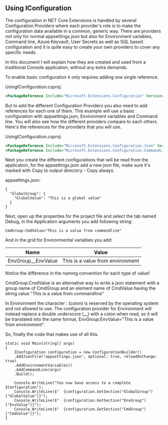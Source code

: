 ## Using IConfiguration

The configuration in NET Core Extensions is handled by several Configuration Providers where each provider's role is to make the configuration data available in a common, generic way. There are providers not only for normal appsettings.json but also for Environment variables, Command line, Azure Keyvault, User Secrets as well as SQL based configuration and it is quite easy to create your own providers to cover any specific needs.

In this document I will explain how they are created and used from a traditional Console application, without any extra demands.

To enable basic configuration it only requires adding one single reference.

UsingIConfiguration.csproj:

```xml
<PackageReference Include="Microsoft.Extensions.Configuration" Version="3.1.2" />
```

But to add the different Configuration Providers you also need to add references for each one of them. This example will use a basic configuration with appsettings.json, Environment variables and Command line. You will also see how the different providers compare to each others. Here's the references for the providers that you will use.

UsingIConfiguration.csproj:

```xml
<PackageReference Include="Microsoft.Extensions.Configuration.Json" Version="3.1.2" /><PackageReference Include="Microsoft.Extensions.Configuration.EnvironmentVariables" Version="3.1.2" />
<PackageReference Include="Microsoft.Extensions.Configuration.CommandLine" Version="3.1.2" />
```

Next you create the different configurations that will be read from the application, for the appsettings.json add a new json file, make sure it's marked with Copy to output directory - Copy always.

appsettings.json:

```
{
  "GlobalGroup": {
    "GlobalValue": "This is a global value"
  }
}
```

Next, open up the properties for the project file and select the tab named Debug, in the Application arguments you add following string:

`CmdGroup:CmdValue="This is a value from commandline"`

And in the grid for Environmental variables you add:

| Name               | Value                            |
| ------------------ | -------------------------------- |
| EnvGroup__EnvValue | This is a value from environment |

Notice the difference in the naming convention for each type of value! 

CmdGroup:CmdValue is an alternative way to write a json statement with a group name of CmdGroup and an element name of CmdValue having the string value "This is a value from commandline"

In Environment the character : (colon) is reserved by the operating system and not allowed to use. The configuration provider for Environment will instead replace a double underscore (__) with a colon when read, so it will be translated into the same format, EnvGroup:EnvValue="This is a value from environment".

So, finally the code that makes use of all this.

```
static void Main(string[] args)
{
    IConfiguration configuration = new ConfigurationBuilder()
    .AddJsonFile("appsettings.json", optional: true, reloadOnChange: true)
    .AddEnvironmentVariables()
    .AddCommandLine(args)
    .Build();

    Console.WriteLine("You now have access to a complete IConfiguration");
    Console.WriteLine($"  {configuration.GetSection("GlobalGroup")["GlobalValue"]}");
    Console.WriteLine($"  {configuration.GetSection("EnvGroup")["EnvValue"]}");
    Console.WriteLine($"  {configuration.GetSection("CmdGroup")["CmdValue"]}");
}
```